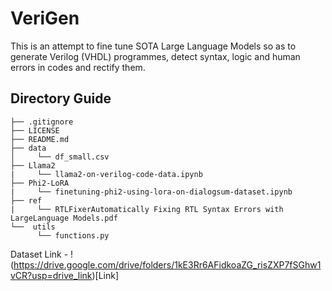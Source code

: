# VeriGen

This is an attempt to fine tune SOTA Large Language Models so as to generate Verilog (VHDL) programmes, detect syntax, logic and human errors in codes and rectify them.

## Directory Guide

```
├── .gitignore
├── LICENSE
├── README.md
├── data
│     └── df_small.csv
├── Llama2
|     └── llama2-on-verilog-code-data.ipynb
├── Phi2-LoRA
|     └── finetuning-phi2-using-lora-on-dialogsum-dataset.ipynb
├── ref
|     └── RTLFixerAutomatically Fixing RTL Syntax Errors with LargeLanguage Models.pdf
└──  utils
      └── functions.py

```

Dataset Link - !(https://drive.google.com/drive/folders/1kE3Rr6AFidkoaZG_risZXP7fSGhw1vCR?usp=drive_link)[Link]